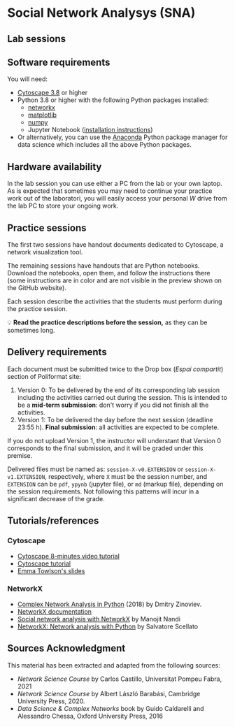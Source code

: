 # Social Network Analysys (SNA)

## Lab sessions

## Software requirements

You will need:

* [Cytoscape 3.8](https://cytoscape.org/download.html) or higher
* Python 3.8 or higher with the following Python packages installed:
   * [networkx](https://networkx.github.io/)
   * [matplotlib](https://matplotlib.org/)
   * [numpy](https://numpy.org/)
   * Jupyter Notebook ([installation instructions](https://jupyter.org/install.html))
* Or alternatively, you can use the [Anaconda](https://www.anaconda.com/products/individual) Python package manager for data science which includes all the above Python packages.

## Hardware availability

In the lab session you can use either a PC from the lab or your own laptop. As is expected that sometimes you may need to continue your practice work out of the laboratori, you will easily access your personal *W* drive from the lab PC to store your ongoing work.

## Practice sessions

The first two sessions have handout documents dedicated to Cytoscape, a network visualization tool.

The remaining sessions have handouts that are Python notebooks. Download the notebooks, open them, and follow the instructions there (some instructions are in color and are not visible in the preview shown on the GitHub website). 

Each session describe the activities that the students must perform during the practice session.

:bulb: **Read the practice descriptions before the session,** as they can be sometimes long.

## Delivery requirements

Each document must be submitted twice to the Drop box (*Espai compartit*) section of Poliformat site:

1. Version 0: To be delivered by the end of its corresponding lab session including the activities carried out during the session. This is intended to be a **mid-term submission**: don't worry if you did not finish all the activities.
2. Version 1: To be delivered the day before the next session (deadline 23:55 h). **Final submission**: all activities are expected to be complete.

If you do not upload Version 1, the instructor will understant that Version 0 corresponds to the final submission, and it will be graded under this premise.

Delivered files must be named as: `session-X-v0.EXTENSION` or `session-X-v1.EXTENSION`, respectively, where `X` must be the session number, and `EXTENSION` can be `pdf`, `ypynb` (jupyter file), or `md` (markup file), depending on the session requirements. Not following this patterns will incur in a significant decrease of the grade.

## Tutorials/references

### Cytoscape

* [Cytoscape 8-minutes video tutorial](https://www.youtube.com/watch?v=iGpxX0Kd4Z0&list=PLFQS98nmv__wFmmSDePx9FtQ2TFRS6wdR)
* [Cytoscape tutorial](https://github.com/cytoscape/cytoscape-tutorials/wiki)
* [Emma Towlson's slides](https://www.dropbox.com/s/37zleq3ynw6e0n6/Cytoscape_2017.pdf?dl=0)

### NetworkX

* [Complex Network Analysis in Python](https://www.amazon.com/gp/product/1680502697/) (2018) by Dmitry Zinoviev.
* [NetworkX documentation](https://networkx.github.io/)
* [Social network analysis with NetworkX](https://blog.dominodatalab.com/social-network-analysis-with-networkx/) by Manojit Nandi
* [NetworkX: Network analysis with Python](https://www.cl.cam.ac.uk/~cm542/teaching/2010/stna-pdfs/stna-lecture8.pdf) by Salvatore Scellato

## Sources Acknowledgment

This material has been extracted and adapted from the following sources:

* *Network Science Course* by Carlos Castillo, Universitat Pompeu Fabra, 2021
* *Network Science Course* by Albert László Barabási, Cambridge University Press, 2020.
* *Data Science & Complex Networks* book by Guido Caldarelli and Alessandro Chessa, Oxford University Press, 2016





